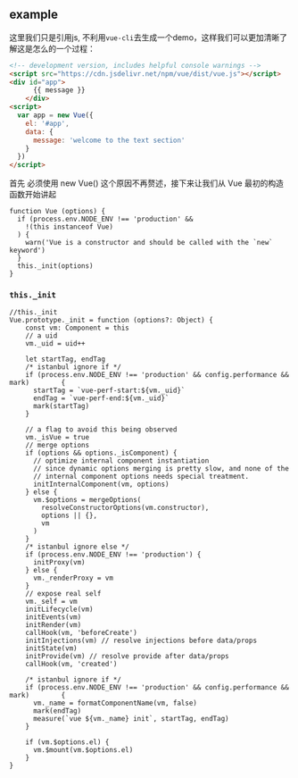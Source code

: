 ## example

这里我们只是引用js, 不利用`vue-cli`去生成一个demo，这样我们可以更加清晰了解这是怎么的一个过程：

```HTML
<!-- development version, includes helpful console warnings -->
<script src="https://cdn.jsdelivr.net/npm/vue/dist/vue.js"></script>
<div id="app">
      {{ message }}
    </div>
<script>
  var app = new Vue({
    el: '#app',
    data: {
      message: 'welcome to the text section'
    }
  })
</script>
```
    
首先 必须使用 new Vue() 这个原因不再赘述，接下来让我们从 Vue 最初的构造函数开始讲起

	function Vue (options) {
	  if (process.env.NODE_ENV !== 'production' &&
	    !(this instanceof Vue)
	  ) {
	    warn('Vue is a constructor and should be called with the `new` keyword')
	  }
	  this._init(options)
	}
	
### `this._init`
	
	//this._init
	Vue.prototype._init = function (options?: Object) {
	    const vm: Component = this
	    // a uid
	    vm._uid = uid++
	
	    let startTag, endTag
	    /* istanbul ignore if */
	    if (process.env.NODE_ENV !== 'production' && config.performance && mark) 		{
	      startTag = `vue-perf-start:${vm._uid}`
	      endTag = `vue-perf-end:${vm._uid}`
	      mark(startTag)
	    }
	
	    // a flag to avoid this being observed
	    vm._isVue = true
	    // merge options
	    if (options && options._isComponent) {
	      // optimize internal component instantiation
	      // since dynamic options merging is pretty slow, and none of the
	      // internal component options needs special treatment.
	      initInternalComponent(vm, options)
	    } else {
	      vm.$options = mergeOptions(
	        resolveConstructorOptions(vm.constructor),
	        options || {},
	        vm
	      )
	    }
	    /* istanbul ignore else */
	    if (process.env.NODE_ENV !== 'production') {
	      initProxy(vm)
	    } else {
	      vm._renderProxy = vm
	    }
	    // expose real self
	    vm._self = vm
	    initLifecycle(vm)
	    initEvents(vm)
	    initRender(vm)
	    callHook(vm, 'beforeCreate')
	    initInjections(vm) // resolve injections before data/props
	    initState(vm)
	    initProvide(vm) // resolve provide after data/props
	    callHook(vm, 'created')
	
	    /* istanbul ignore if */
	    if (process.env.NODE_ENV !== 'production' && config.performance && mark) 		{
	      vm._name = formatComponentName(vm, false)
	      mark(endTag)
	      measure(`vue ${vm._name} init`, startTag, endTag)
	    }
	
	    if (vm.$options.el) {
	      vm.$mount(vm.$options.el)
	    }
 	}




